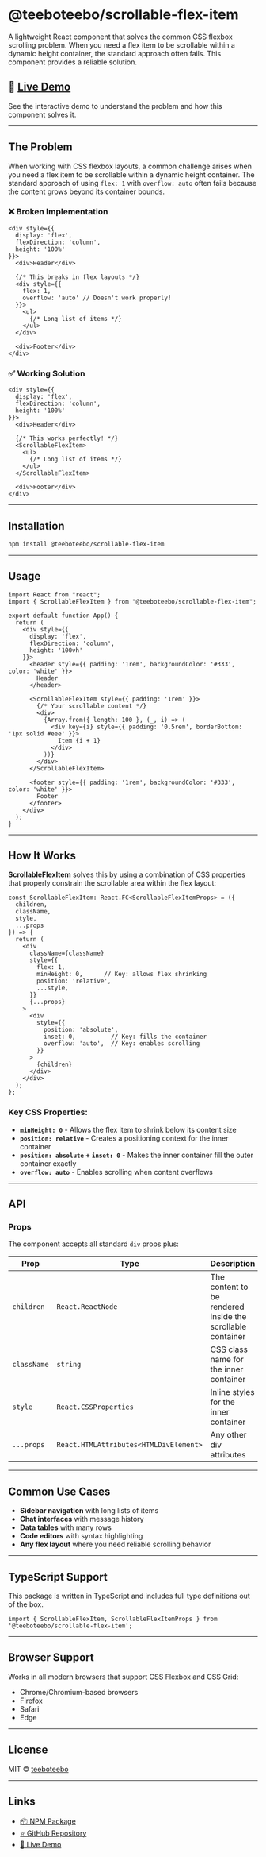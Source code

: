 # @teeboteebo/scrollable-flex-item

A lightweight React component that solves the common CSS flexbox scrolling problem. When you need a flex item to be scrollable within a dynamic height container, the standard approach often fails. This component provides a reliable solution.

## 🚀 [Live Demo](https://teeboteebo.github.io/scrollable-flex-item/)

See the interactive demo to understand the problem and how this component solves it.

---

## The Problem

When working with CSS flexbox layouts, a common challenge arises when you need a flex item to be scrollable within a dynamic height container. The standard approach of using `flex: 1` with `overflow: auto` often fails because the content grows beyond its container bounds.

### ❌ Broken Implementation
```tsx
<div style={{
  display: 'flex',
  flexDirection: 'column',
  height: '100%'
}}>
  <div>Header</div>
  
  {/* This breaks in flex layouts */}
  <div style={{ 
    flex: 1,
    overflow: 'auto' // Doesn't work properly!
  }}>
    <ul>
      {/* Long list of items */}
    </ul>
  </div>
  
  <div>Footer</div>
</div>
```

### ✅ Working Solution
```tsx
<div style={{
  display: 'flex',
  flexDirection: 'column',
  height: '100%'
}}>
  <div>Header</div>
  
  {/* This works perfectly! */}
  <ScrollableFlexItem>
    <ul>
      {/* Long list of items */}
    </ul>
  </ScrollableFlexItem>
  
  <div>Footer</div>
</div>
```

---

## Installation

```bash
npm install @teeboteebo/scrollable-flex-item
```

---

## Usage

```tsx
import React from "react";
import { ScrollableFlexItem } from "@teeboteebo/scrollable-flex-item";

export default function App() {
  return (
    <div style={{
      display: 'flex',
      flexDirection: 'column',
      height: '100vh'
    }}>
      <header style={{ padding: '1rem', backgroundColor: '#333', color: 'white' }}>
        Header
      </header>
      
      <ScrollableFlexItem style={{ padding: '1rem' }}>
        {/* Your scrollable content */}
        <div>
          {Array.from({ length: 100 }, (_, i) => (
            <div key={i} style={{ padding: '0.5rem', borderBottom: '1px solid #eee' }}>
              Item {i + 1}
            </div>
          ))}
        </div>
      </ScrollableFlexItem>
      
      <footer style={{ padding: '1rem', backgroundColor: '#333', color: 'white' }}>
        Footer
      </footer>
    </div>
  );
}
```

---

## How It Works

**ScrollableFlexItem** solves this by using a combination of CSS properties that properly constrain the scrollable area within the flex layout:

```tsx
const ScrollableFlexItem: React.FC<ScrollableFlexItemProps> = ({
  children,
  className,
  style,
  ...props
}) => {
  return (
    <div
      className={className}
      style={{
        flex: 1,
        minHeight: 0,      // Key: allows flex shrinking
        position: 'relative',
        ...style,
      }}
      {...props}
    >
      <div
        style={{
          position: 'absolute',
          inset: 0,          // Key: fills the container
          overflow: 'auto',  // Key: enables scrolling
        }}
      >
        {children}
      </div>
    </div>
  );
};
```

### Key CSS Properties:
- **`minHeight: 0`** - Allows the flex item to shrink below its content size
- **`position: relative`** - Creates a positioning context for the inner container
- **`position: absolute` + `inset: 0`** - Makes the inner container fill the outer container exactly
- **`overflow: auto`** - Enables scrolling when content overflows

---

## API

### Props

The component accepts all standard `div` props plus:

| Prop | Type | Description |
|------|------|-------------|
| `children` | `React.ReactNode` | The content to be rendered inside the scrollable container |
| `className` | `string` | CSS class name for the inner container |
| `style` | `React.CSSProperties` | Inline styles for the inner container |
| `...props` | `React.HTMLAttributes<HTMLDivElement>` | Any other div attributes |

---

## Common Use Cases

- **Sidebar navigation** with long lists of items
- **Chat interfaces** with message history
- **Data tables** with many rows
- **Code editors** with syntax highlighting
- **Any flex layout** where you need reliable scrolling behavior

---

## TypeScript Support

This package is written in TypeScript and includes full type definitions out of the box.

```tsx
import { ScrollableFlexItem, ScrollableFlexItemProps } from '@teeboteebo/scrollable-flex-item';
```

---

## Browser Support

Works in all modern browsers that support CSS Flexbox and CSS Grid:
- Chrome/Chromium-based browsers
- Firefox
- Safari
- Edge

---

## License

MIT © [teeboteebo](https://github.com/teeboteebo)

---

## Links

- [📦 NPM Package](https://www.npmjs.com/package/@teeboteebo/scrollable-flex-item)
- [⭐ GitHub Repository](https://github.com/teeboteebo/scrollable-flex-item)
- [🚀 Live Demo](https://teeboteebo.github.io/scrollable-flex-item/)

